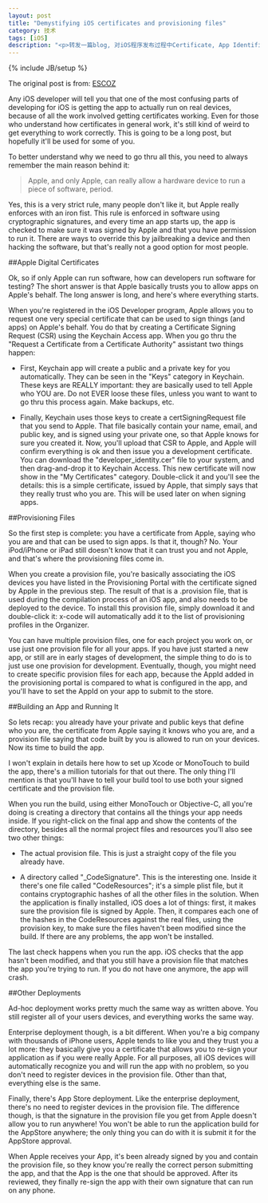 ```yaml
---
layout: post
title: "Demystifying iOS certificates and provisioning files"
category: 技术
tags: [iOS]
description: "<p>转发一篇blog, 对iOS程序发布过程中Certificate, App Identifier, Device UDID, Provisioning Profile等概念和彼此关系做了详细的解释，可以帮助不了解的人对iOS程序签名机制有一个比较清晰的理解。</p>"
---
```

{% include JB/setup %}

The original post is from: [<i class="icon-share"></i> ESCOZ](http://escoz.com/blog/demystifying-ios-certificates-and-provisioning-files/)

Any iOS developer will tell you that one of the most confusing parts of developing for iOS is getting the app to actually run on real devices, because of all the work involved getting certificates working. Even for those who understand how certificates in general work, it's still kind of weird to get everything to work correctly. This is going to be a long post, but hopefully it'll be used for some of you.

To better understand why we need to go thru all this, you need to always remember the main reason behind it:

>Apple, and only Apple, can really allow a hardware device to run a piece of software, period.

Yes, this is a very strict rule, many people don't like it, but Apple really enforces with an iron fist. This rule is enforced in software using cryptographic signatures, and every time an app starts up, the app is checked to make sure it was signed by Apple and that you have permission to run it. There are ways to override this by jailbreaking a device and then hacking the software, but that's really not a good option for most people.

##Apple Digital Certificates

Ok, so if only Apple can run software, how can developers run software for testing? The short answer is that Apple basically trusts you to allow apps on Apple's behalf. The long answer is long, and here's where everything starts.

When you're registered in the iOS Developer program, Apple allows you to request one very special certificate that can be used to sign things (and apps) on Apple's behalf. You do that by creating a Certificate Signing Request (CSR) using the Keychain Access app. When you go thru the "Request a Certificate from a Certificate Authority" assistant two things happen:

- First, Keychain app will create a public and a private key for you automatically. They can be seen in the "Keys" category in Keychain. These keys are REALLY important: they are basically used to tell Apple who YOU are. Do not EVER loose these files, unless you want to want to go thru this process again. Make backups, etc.

- Finally, Keychain uses those keys to create a certSigningRequest file that you send to Apple. That file basically contain your name, email, and public key, and is signed using your private one, so that Apple knows for sure you created it.
Now, you'll upload that CSR to Apple, and Apple will confirm everything is ok and then issue you a development certificate. You can download the "developer_identity.cer"  file to your system, and then drag-and-drop it to Keychain Access. This new certificate will now show in the "My Certificates" category. Double-click it and you'll see the details: this is a simple certificate, issued by Apple, that simply says that they really trust who you are. This will be used later on when signing apps.

##Provisioning Files

So the first step is complete: you have a certificate from Apple, saying who you are and that can be used to sign apps. Is that it, though? No. Your iPod/iPhone or iPad still doesn't know that it can trust you and not Apple, and that's where the provisioning files come in.

When you create a provision file, you're basically associating the iOS devices you have listed in the Provisioning Portal with the certificate signed by Apple in the previous step. The result of that is a .provision file, that is used during the compilation process of an iOS app, and also needs to be deployed to the device. To install this provision file, simply download it and double-click it: x-code will automatically add it to the list of provisioning profiles in the Organizer.

You can have multiple provision files, one for each project you work on, or use just one provision file for all your apps. If you have just started a new app, or still are in early stages of development, the simple thing to do is to just use one provision for development. Eventually, though, you might need to create specific provision files for each app, because the AppId added in the provisioning portal is compared to what is configured in the app, and you'll have to set the AppId on your app to submit to the store.

##Building an App and Running It

So lets recap: you already have your private and public keys that define who you are, the certificate from Apple saying it knows who you are, and a provision file saying that code built by you is allowed to run on your devices. Now its time to build the app.

I won't explain in details here how to set up Xcode or MonoTouch to build the app, there's a million tutorials for that out there. The only thing I'll mention is that you'll have to tell your build tool to use both your signed certificate and the provision file.

When you run the build, using either MonoTouch or Objective-C, all you're doing is creating a directory that contains all the things your app needs inside. If you right-click on the final app and show the contents of the directory, besides all the normal project files and resources you'll also see two other things:

- The actual provision file. This is just a straight copy of the file you already have.

- A directory called "_CodeSignature". This is the interesting one. Inside it there's one file called "CodeResources"; it's a simple plist file, but it contains cryptographic hashes of all the other files in the solution.
When the application is finally installed, iOS does a lot of things: first, it makes sure the provision file is signed by Apple. Then, it compares each one of the hashes in the CodeResources against the real files, using the provision key, to make sure the files haven't been modified since the build. If there are any problems, the app won't be installed.

The last check happens when you run the app. iOS checks that the app hasn't been modified, and that you still have a provision file that matches the app you're trying to run. If you do not have one anymore, the app will crash.

##Other Deployments

Ad-hoc deployment works pretty much the same way as written above. You still register all of your users devices, and everything works the same way.

Enterprise deployment though, is a bit different. When you're a big company with thousands of iPhone users, Apple tends to like you and they trust you a lot more: they basically give you a certificate that allows you to re-sign your application as if you were really Apple. For all purposes, all iOS devices will automatically recognize you and will run the app with no problem, so you don't need to register devices in the provision file. Other than that, everything else is the same.

Finally, there's App Store deployment. Like the enterprise deployment, there's no need to register devices in the provision file. The difference though, is that the signature in the provision file you get from Apple doesn't allow you to run anywhere! You won't be able to run the application build for the AppStore anywhere; the only thing you can do with it is submit it for the AppStore approval.

When Apple receives your App, it's been already signed by you and contain the provision file, so they know you're really the correct person submitting the app, and that the App is the one that should be approved. After its reviewed, they finally re-sign the app with their own signature that can run on any phone.
